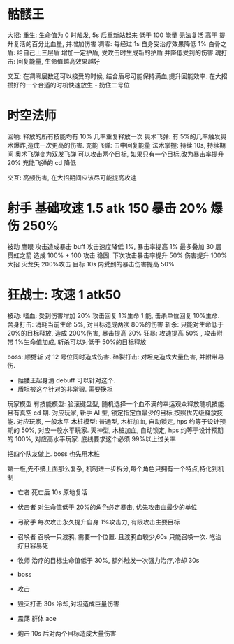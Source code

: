 # 骷髅王

大招: 重生: 生命值为 0 时触发, 5s 后重新站起来 低于 100 能量 无法复活 高于 提升复活的百分比血量, 并增加伤害
凋零: 每经过 1s 自身受治疗效果降低 1%
白骨之盾: 给自己上三层盾 增加一定护盾, 受攻击时生成新的护盾 并降低受到的伤害
魂打击: 回复能量, 生命值越高效果越好

交互:
在凋零层数还可以接受的时候, 结合盾尽可能保持满血,提升回能效率. 在大招攒好的一个合适的时机快速放生 - 奶住二号位

# 时空法师

回响: 释放的所有技能均有 10% 几率重复释放一次
奥术飞弹: 有 5%的几率触发奥术爆炸,造成一次更高的伤害.
充能飞弹: 击中回复能量
法术掌握: 持续 10s, 持续期间 奥术飞弹变为双发飞弹 可以攻击两个目标, 如果只有一个目标,改为暴击率提升 20%
充能飞弹的 cd 降低

交互:
高频伤害, 在大招期间应该尽可能提高攻速

# 射手 基础攻速 1.5 atk 150 暴击 20% 爆伤 250%

被动 鹰眼 攻击造成暴击 buff 攻击速度降低 1%, 暴击率提高 1% 最多叠加 30 层
贯虹之箭 造成 100% + 100 攻击
稳固: 下次攻击暴击率提升 50% 伤害提升 100%
大招 灭龙矢 200%攻击 目标 10s 内受到的暴击伤害提高 50%

# 狂战士: 攻速 1 atk50

被动: 嗜血: 受到伤害增加 20% 攻击回复 1%生命 1 能, 击杀单位回复 10%生命.
舍身打击: 消耗当前生命 5%, 对目标造成两次 80%的伤害
斩杀: 只能对生命低于 20%的目标释放, 造成 200%伤害, 暴击提高 30%
狂暴: 攻速提高 50% , 攻击附带 1%生命值加成, 斩杀可以对低于 50%的目标释放

boss:
顺劈斩 对 12 号位同时造成伤害.
碎裂打击: 对坦克造成大量伤害, 并附带易伤.

- 骷髅王起身清 debuff 可以针对这个.
- 盾坦被这个针对的非常狠. 需要换坦

玩家模型
有技能模型:
脸滚键盘型, 随机选择一个血不满的幸运观众释放随机技能. 且有真空 cd 期. 对应玩家, 新手
AI 型, 锁定指定血最少的目标,按照优先级释放技能. 对应玩家, 一般水平
木桩模型:
普通型, 木桩加血, 自动锁定, hps 约等于设计预期的 50%, 对应一般水平玩家.
天神型, 木桩加血, 自动锁定, hps 约等于设计预期的 100%, 对应高水平玩家. 底线要求这个必须 99%以上过关率

把四个队友做上.
boss 也先用木桩

第一版,先不搞上面那么复杂, 机制进一步拆分,每个角色只拥有一个特点,特化到机制

- 亡者 死亡后 10s 原地复活
- 伏击者 对生命值低于 20%的角色必定暴击, 优先攻击血最少的单位
- 弓箭手 每次攻击永久提升自身 1%攻击力, 有限攻击主要目标
- 召唤者 召唤一只渡鸦, 需要一个位置. 且渡鸦血较少,60s 只能召唤一次. 吃治疗且容易死
- 牧师 治疗的目标生命值低于 30%, 额外触发一次强力治疗,冷却 30s

- boss
- 攻击
- 毁灭打击 30s 冷却,对坦造成巨量伤害
- 震荡 群体 aoe
- 炮击 10s 后对两个目标造成大量伤害
